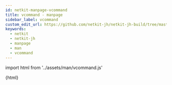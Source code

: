 ```yaml
---
id: netkit-manpage-vcommand
title: vcommand - manpage
sidebar_label: vcommand
custom_edit_url: https://github.com/netkit-jh/netkit-jh-build/tree/master/core/man
keywords:
  - netkit
  - netkit-jh
  - manpage
  - man
  - vcommand
---
```


import html from '../assets/man/vcommand.js'

<div>{html}</div>

